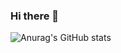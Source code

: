 ### Hi there 👋

![Anurag's GitHub stats](https://github-readme-stats.vercel.app/api?username=jafar-sweity&show_icons=true)
